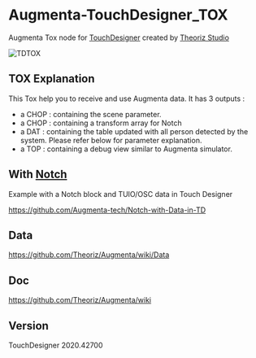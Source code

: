 # Augmenta-TouchDesigner_TOX
Augmenta Tox node for [TouchDesigner](https://derivative.ca/) created by [Theoriz Studio](https://www.theoriz.com/fr/bienvenue/)


![TDTOX](https://user-images.githubusercontent.com/64955193/138916782-606535b4-1794-4290-8493-b7af04d98373.PNG)


TOX Explanation
-------------------------------------
This Tox help you to receive and use Augmenta data.
It has 3 outputs : 
- a CHOP : containing the scene parameter.
- a CHOP : containing a transform array for Notch
- a DAT : containing the table updated with all person detected by the system. Please refer below for parameter explanation.
- a TOP : containing a debug view similar to Augmenta simulator.

With [Notch](https://www.notch.one/)
-------------------------------------
Example with a Notch block and TUIO/OSC data in Touch Designer

https://github.com/Augmenta-tech/Notch-with-Data-in-TD

Data
-------------------------------------
https://github.com/Theoriz/Augmenta/wiki/Data

Doc
-------------
https://github.com/Theoriz/Augmenta/wiki

Version
-------------
TouchDesigner 2020.42700
